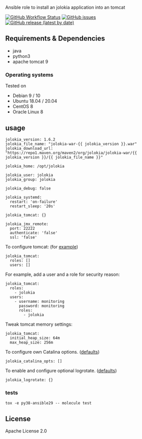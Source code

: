
Ansible role to install an jolokia application into an tomcat

[![GitHub Workflow Status](https://img.shields.io/github/workflow/status/bodsch/ansible-jolokia/CI)][ci]
[![GitHub issues](https://img.shields.io/github/issues/bodsch/ansible-jolokia)][issues]
[![GitHub release (latest by date)](https://img.shields.io/github/v/release/bodsch/ansible-jolokia)][releases]

[ci]: https://github.com/bodsch/ansible-jolokia/actions
[issues]: https://github.com/bodsch/ansible-jolokia/issues?q=is%3Aopen+is%3Aissue
[releases]: https://github.com/bodsch/ansible-jolokia/releases


## Requirements & Dependencies

- java
- python3
- apache tomcat 9

### Operating systems

Tested on

* Debian 9 / 10
* Ubuntu 18.04 / 20.04
* CentOS 8
* Oracle Linux 8

## usage


```
jolokia_version: 1.6.2
jolokia_file_name: "jolokia-war-{{ jolokia_version }}.war"
jolokia_download_url: "https://repo1.maven.org/maven2/org/jolokia/jolokia-war/{{ jolokia_version }}/{{ jolokia_file_name }}"

jolokia_home: /opt/jolokia

jolokia_user: jolokia
jolokia_group: jolokia

jolokia_debug: false

jolokia_systemd:
  restart: 'on-failure'
  restart_sleep: '20s'

jolokia_tomcat: {}

jolokia_jmx_remote:
  port: 22222
  authenticate: 'false'
  ssl: 'false'
```

To configure tomcat: (for [example](vars/main.yml))

```
jolokia_tomcat:
  roles: []
  users: []
```

For example, add a user and a role for security reason:

```
jolokia_tomcat:
  roles:
    - jolokia
  users:
    - username: monitoring
      password: monitoring
      roles:
        - jolokia
```

Tweak tomcat memory settings:

```
jolokia_tomcat:
  initial_heap_size: 64m
  max_heap_size: 256m
```


To configure own Catalina options. ([defaults](defaults/main.yml))

```
jolokia_catalina_opts: []
```


To enable and configure optional logrotate. ([defaults](defaults/main.yml))

```
jolokia_logrotate: {}
```

### tests

`tox -e py38-ansible29 -- molecule test`


## License

Apache License 2.0
